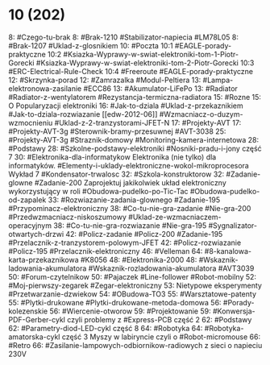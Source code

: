 # 10 (202)

8: #Czego-tu-brak 
	8: #Brak-1210 #Stabilizator-napiecia #LM78L05
	8: #Brak-1207 #Uklad-z-glosnikiem 
10: #Poczta 
	10:1 #EAGLE-porady-praktyczne 
	10:2 #Ksiazka-Wyprawy-w-swiat-elektroniki-tom-1-Piotr-Gorecki #Ksiazka-Wyprawy-w-swiat-elektroniki-tom-2-Piotr-Gorecki
	10:3 #ERC-Electrical-Rule-Check
	10:4 #Freeroute #EAGLE-porady-praktyczne 
12: #Skrzynka-porad 
	12: #Zamrazalka #Modul-Peltiera 
	13: #Lampa-elektronowa-zasilanie #ECC86 
	13: #Akumulator-LiFePo 
	13: #Radiator #Radiator-z-wentylatorem #Rezystancja-termiczna-radiatora 
15: #Rozne 
	15: O Popularyzacji elektroniki
16: #Jak-to-dziala #Uklad-z-przekaznikiem 
	#Jak-to-dziala-rozwiazanie [[edw-2012-06]] #Wzmacniacz-o-duzym-wzmocnieniu #Uklad-z-2-tranzystorami-JFET-N
17: #Projekty-AVT 
	17: #Projekty-AVT-3g #Sterownik-bramy-przesuwnej #AVT-3038
	25:  #Projekty-AVT-3g #Straznik-domowy #Monitoring-kamera-internetowa
28: #Podstawy 
	28: #Szkolne-podstawy-elektroniki #Nosniki-pradu-i-jony część 7
	30: #Elektronika-dla-informatykow  Elektronika (nie tylko) dla informatyków. #Elementy-i-uklady-elektroniczne-wokol-mikroprocesora Wykład 7 #Kondensator-trwalosc
32: #Szkola-konstruktorow 
	32: #Zadanie-glowne #Zadanie-200 Zaprojektuj jakikolwiek układ elektroniczny wykorzystujący w roli #Obudowa-pudelko-po-Tic-Tac #Obudowa-pudelko-od-zapalek 
	33: #Rozwiazanie-zadania-glownego #Zadanie-195 #Przypominacz-elektroniczny 
	38: #Co-tu-nie-gra-zadanie #Nie-gra-200 #Przedwzmacniacz-niskoszumowy #Uklad-ze-wzmacniaczem-operacyjnym 
	38: #Co-tu-nie-gra-rozwiazanie #Nie-gra-195 #Sygnalizator-otwartych-drzwi 
	42: #Policz-zadanie #Policz-200 #Zadanie-195 #Przelacznik-z-tranzystorem-polowym-JFET
	42: #Policz-rozwiazanie #Policz-195 #Przelacznik-elektroniczny 
46: #Velleman 
	64: #8-kanalowa-karta-przekaznikowa #K8056
48: #Elektronika-2000 
	48: #Wskaznik-ladowania-akumulatora #Wskaznik-rozladowania-akumulatora #AVT3039
50: #Forum-czytelnikow 
	50: #Pajaczek #Line-follower #Robot-mobilny 
	52: #Moj-pierwszy-zegarek #Zegar-elektroniczny 
	53: Nietypowe eksperymenty #Przetwarzanie-dzwiekow
	54: #OBudowa-TO3
55: #Warsztatowe-patenty 
	55: #Plytki-drukowane #Plytki-drukowane-metoda-domowa
56: #Porady-kolezenskie 
	56: #Wiercenie-otworow 
59: #Projektowanie 
	59: #Konwersja-PDF-Gerber-cykl czyli problemy z #Express-PCB część 2
62: #Podstawy 
	62: #Parametry-diod-LED-cykl  część 8
64: #Robotyka 
	64: #Robotyka-amatorska-cykl część 3 Myszy w labiryncie czyli o #Robot-micromouse
66: #Retro
	66: #Zasilanie-lampowych-odbiornikow-radiowych z sieci o napieciu 230V
	
	
	
	